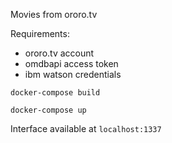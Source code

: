 Movies from ororo.tv

Requirements:
* ororo.tv account
* omdbapi access token
* ibm watson credentials

`docker-compose build`

`docker-compose up`

Interface available at `localhost:1337`
